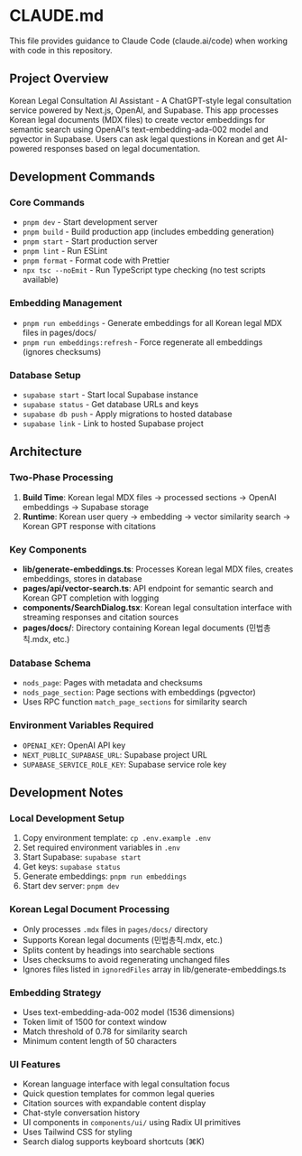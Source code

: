 # CLAUDE.md

This file provides guidance to Claude Code (claude.ai/code) when working with code in this repository.

## Project Overview

Korean Legal Consultation AI Assistant - A ChatGPT-style legal consultation service powered by Next.js, OpenAI, and Supabase. This app processes Korean legal documents (MDX files) to create vector embeddings for semantic search using OpenAI's text-embedding-ada-002 model and pgvector in Supabase. Users can ask legal questions in Korean and get AI-powered responses based on legal documentation.

## Development Commands

### Core Commands

- `pnpm dev` - Start development server
- `pnpm build` - Build production app (includes embedding generation)
- `pnpm start` - Start production server
- `pnpm lint` - Run ESLint
- `pnpm format` - Format code with Prettier
- `npx tsc --noEmit` - Run TypeScript type checking (no test scripts available)

### Embedding Management

- `pnpm run embeddings` - Generate embeddings for all Korean legal MDX files in pages/docs/
- `pnpm run embeddings:refresh` - Force regenerate all embeddings (ignores checksums)

### Database Setup

- `supabase start` - Start local Supabase instance
- `supabase status` - Get database URLs and keys
- `supabase db push` - Apply migrations to hosted database
- `supabase link` - Link to hosted Supabase project

## Architecture

### Two-Phase Processing

1. **Build Time**: Korean legal MDX files → processed sections → OpenAI embeddings → Supabase storage
2. **Runtime**: Korean user query → embedding → vector similarity search → Korean GPT response with citations

### Key Components

- **lib/generate-embeddings.ts**: Processes Korean legal MDX files, creates embeddings, stores in database
- **pages/api/vector-search.ts**: API endpoint for semantic search and Korean GPT completion with logging
- **components/SearchDialog.tsx**: Korean legal consultation interface with streaming responses and citation sources
- **pages/docs/**: Directory containing Korean legal documents (민법총칙.mdx, etc.)

### Database Schema

- `nods_page`: Pages with metadata and checksums
- `nods_page_section`: Page sections with embeddings (pgvector)
- Uses RPC function `match_page_sections` for similarity search

### Environment Variables Required

- `OPENAI_KEY`: OpenAI API key
- `NEXT_PUBLIC_SUPABASE_URL`: Supabase project URL
- `SUPABASE_SERVICE_ROLE_KEY`: Supabase service role key

## Development Notes

### Local Development Setup

1. Copy environment template: `cp .env.example .env`
2. Set required environment variables in `.env`
3. Start Supabase: `supabase start`
4. Get keys: `supabase status`
5. Generate embeddings: `pnpm run embeddings`
6. Start dev server: `pnpm dev`

### Korean Legal Document Processing

- Only processes `.mdx` files in `pages/docs/` directory
- Supports Korean legal documents (민법총칙.mdx, etc.)
- Splits content by headings into searchable sections
- Uses checksums to avoid regenerating unchanged files
- Ignores files listed in `ignoredFiles` array in lib/generate-embeddings.ts

### Embedding Strategy

- Uses text-embedding-ada-002 model (1536 dimensions)
- Token limit of 1500 for context window
- Match threshold of 0.78 for similarity search
- Minimum content length of 50 characters

### UI Features

- Korean language interface with legal consultation focus
- Quick question templates for common legal queries
- Citation sources with expandable content display
- Chat-style conversation history
- UI components in `components/ui/` using Radix UI primitives
- Uses Tailwind CSS for styling
- Search dialog supports keyboard shortcuts (⌘K)
